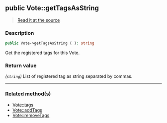 ## public Vote::getTagsAsString

> [Read it at the source](https://github.com/julien-boudry/Condorcet/blob/master/src/Vote.php#L276)

### Description    

```php
public Vote->getTagsAsString ( ): string
```

Get the registered tags for this Vote.
    

### Return value   

*(`string`)* List of registered tag as string separated by commas.


---------------------------------------

### Related method(s)      

* [Vote::tags](/Docs/ApiReferences/Vote%20Class/final%20public%20Vote--tags.md)    
* [Vote::addTags](/Docs/ApiReferences/Vote%20Class/public%20Vote--addTags.md)    
* [Vote::removeTags](/Docs/ApiReferences/Vote%20Class/public%20Vote--removeTags.md)    
